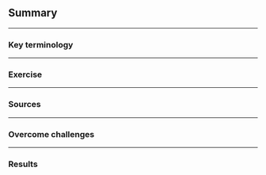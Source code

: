 

## Summary





***
### Key terminology




***
### Exercise



***
### Sources



***
### Overcome challenges





***
### Results